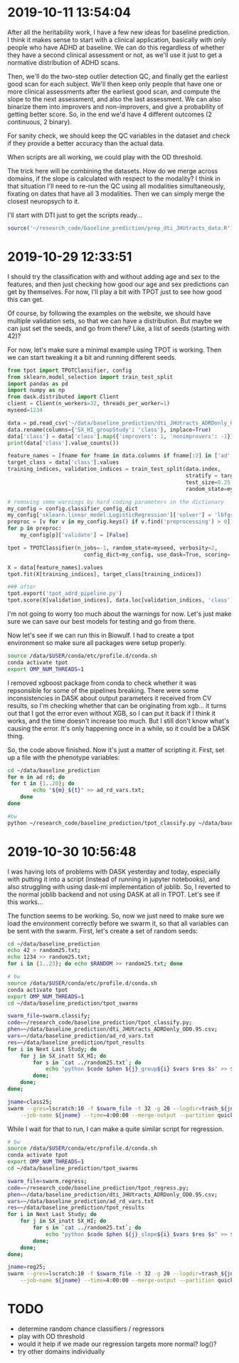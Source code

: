# 2019-10-11 13:54:04

After all the heritability work, I have a few new ideas for baseline prediction.
I think it makes sense to start with a clinical application, basically with only
people who have ADHD at baseline. We can do this regardless of whether they have
a second clinical assessment or not, as we'll use it just to get a normative
distribution of ADHD scans. 

Then, we'll do the two-step outlier detection QC, and finally get the earliest
good scan for each subject. We'll then keep only people that have one or more
clinical assessments after the earliest good scan, and compute the slope to the
next assessment, and also the last assessment. We can also binarize them into
improvers and non-improvers, and give a probability of getting better score. So,
in the end we'd have 4 different outcomes (2 continuous, 2 binary).

For sanity check, we should keep the QC variables in the dataset and check if
they provide a better accuracy than the actual data.

When scripts are all working, we could play with the OD threshold.

The trick here will be combining the datasets. How do we merge across domains,
if the slope is calculated with respect to the modality? I think in that
situation I'll need to re-run the QC using all modalities simultaneously,
fixating on dates that have all 3 modalities. Then we can simply merge the
closest neuropsych to it.

I'll start with DTI just to get the scripts ready...

```r
source('~/research_code/baseline_prediction/prep_dti_JHUtracts_data.R')
```

# 2019-10-29 12:33:51

I should try the classification with and without adding age and sex to the
features, and then just checking how good our age and sex predictions can get by
themselves. For now, I'll play a bit with TPOT just to see how good this can
get.

Of course, by following the examples on the website, we should have multiple
validation sets, so that we can have a distribution. But maybe we can just set
the seeds, and go from there? Like, a list of seeds (starting with 42)?

For now, let's make sure a minimal example using TPOT is working. Then we can
start tweaking it a bit and running different seeds.

```python
from tpot import TPOTClassifier, config
from sklearn.model_selection import train_test_split
import pandas as pd
import numpy as np
from dask.distributed import Client
client = Client(n_workers=32, threads_per_worker=1)
myseed=1234

data = pd.read_csv('~/data/baseline_prediction/dti_JHUtracts_ADRDonly_OD0.95.csv')
data.rename(columns={'SX_HI_groupStudy': 'class'}, inplace=True)
data['class'] = data['class'].map({'improvers': 1, 'nonimprovers': -1})
print(data['class'].value_counts())

feature_names = [fname for fname in data.columns if fname[:2] in ['ad', 'rd']]
target_class = data['class'].values
training_indices, validation_indices = train_test_split(data.index,
														stratify = target_class, train_size=0.75,
														test_size=0.25,
														random_state=myseed)

# removing some warnings by hard coding parameters in the dictionary
my_config = config.classifier_config_dict
my_config['sklearn.linear_model.LogisticRegression']['solver'] = 'lbfgs'
preproc = [v for v in my_config.keys() if v.find('preprocessing') > 0]
for p in preproc:
	my_config[p]['validate'] = [False]

tpot = TPOTClassifier(n_jobs=-1, random_state=myseed, verbosity=2,
						config_dict=my_config, use_dask=True, scoring='roc_auc')

X = data[feature_names].values
tpot.fit(X[training_indices], target_class[training_indices])

### after
tpot.export('tpot_adrd_pipeline.py')
tpot.score(X[validation_indices], data.loc[validation_indices, 'class'].values)
```

I'm not going to worry too much about the warnings for now. Let's just make sure
we can save our best models for testing and go from there.

Now let's see if we can run this in Biowulf. I had to create a tpot environment
so make sure all packages were setup properly.

```bash
source /data/$USER/conda/etc/profile.d/conda.sh
conda activate tpot
export OMP_NUM_THREADS=1
```

I removed xgboost package from conda to check whether it was repsonsible for
some of the pipelines breaking. There were some inconsistencies in DASK about
output parameters it received from CV results, so I'm checking whether that can
be originating from xgb... it turns out that I got the error even without XGB,
so I can put it back if I think it works, and the time doesn't increase too
much. But I still don't know what's causing the error. It's only happening once
in a while, so it could be a DASK thing.

So, the code above finished. Now it's just a matter of scripting it. First, set
up a file with the phenotype variables:

```bash
cd ~/data/baseline_prediction
for m in ad rd; do
 for t in {1..20}; do
		echo "${m}_${t}" >> ad_rd_vars.txt;
	done
done
```

```bash
#bw
python ~/research_code/baseline_prediction/tpot_classify.py ~/data/baseline_prediction/dti_JHUtracts_ADRDonly_OD0.95.csv SX_HI_groupStudy ~/data/baseline_prediction/ad_rd_vars.txt ~/data/tmp/ 42
```

# 2019-10-30 10:56:48

I was having lots of problems with DASK yesterday and today, especially with
putting it into a script (instead of running in jupyter notebooks), and also
struggling with using dask-ml implementation of joblib. So, I reverted to the
normal joblib backend and not using DASK at all in TPOT. Let's see if this
works...

The function seems to be working. So, now we just need to make sure we load the
environment correctly before we swarm it, so that all variables can be sent with
the swarm. First, let's create a set of random seeds:

```bash
cd ~/data/baseline_prediction
echo 42 > random25.txt;
echo 1234 >> random25.txt;
for i in {1..23}; do echo $RANDOM >> random25.txt; done
```

```bash
# bw
source /data/$USER/conda/etc/profile.d/conda.sh
conda activate tpot
export OMP_NUM_THREADS=1
cd ~/data/baseline_prediction/tpot_swarms

swarm_file=swarm.classify;
code=~/research_code/baseline_prediction/tpot_classify.py;
phen=~/data/baseline_prediction/dti_JHUtracts_ADRDonly_OD0.95.csv;
vars=~/data/baseline_prediction/ad_rd_vars.txt
res=~/data/baseline_prediction/tpot_results
for i in Next Last Study; do
    for j in SX_inatt SX_HI; do
        for s in `cat ../random25.txt`; do
            echo "python $code $phen ${j}_group${i} $vars $res $s" >> $swarm_file;
        done;
    done;
done;

jname=class25;
swarm --gres=lscratch:10 -f $swarm_file -t 32 -g 20 --logdir=trash_${jname} \
    --job-name ${jname} --time=4:00:00 --merge-output --partition quick,norm
```

While I wait for that to run, I can make a quite similar script for regression.

```bash
# bw
source /data/$USER/conda/etc/profile.d/conda.sh
conda activate tpot
export OMP_NUM_THREADS=1
cd ~/data/baseline_prediction/tpot_swarms

swarm_file=swarm.regress;
code=~/research_code/baseline_prediction/tpot_regress.py;
phen=~/data/baseline_prediction/dti_JHUtracts_ADRDonly_OD0.95.csv;
vars=~/data/baseline_prediction/ad_rd_vars.txt
res=~/data/baseline_prediction/tpot_results
for i in Next Last Study; do
    for j in SX_inatt SX_HI; do
        for s in `cat ../random25.txt`; do
            echo "python $code $phen ${j}_slope${i} $vars $res $s" >> $swarm_file;
        done;
    done;
done;

jname=reg25;
swarm --gres=lscratch:10 -f $swarm_file -t 32 -g 20 --logdir=trash_${jname} \
    --job-name ${jname} --time=4:00:00 --merge-output --partition quick,norm
```


# TODO
* determine random chance classifiers / regressors
* play with OD threshold
* would it help if we made our regression targets more normal? log()?
* try other domains individually